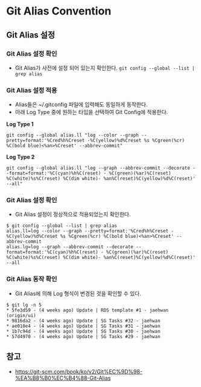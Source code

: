 # Git Alias Convention

## Git Alias 설정

### Git Alias 설정 확인
* Git Alias가 사전에 설정 되어 있는지 확인한다.
`git config --global --list | grep alias`

### Git Alias 설정 적용
* Alias들은 ~/.gitconfig 파일에 입력해도 동일하게 동작한다.
* 아래 Log Type 중에 원하는 타입을 선택하여 Git Config에 적용한다.

**Log Type 1**
```
git config --global alias.ll "log --color --graph --pretty=format:'%Cred%h%Creset -%C(yellow)%d%Creset %s %Cgreen(%cr) %C(bold blue)<%an>%Creset' --abbrev-commit"
```
**Log Type 2**
```
git config --global alias.ll "log --graph --abbrev-commit --decorate --format=format:'%C(cyan)%h%C(reset) - %C(green)(%ar)%C(reset) %C(white)%s%C(reset) %C(dim white)- %an%C(reset)%C(yellow)%d%C(reset)' --all"
```

### Git Alias 설정 확인
* Git Alias 설정이 정상적으로 적용되었는지 확인한다. 
```
$ git config --global --list | grep alias
alias.ll=log --color --graph --pretty=format:'%Cred%h%Creset -%C(yellow)%d%Creset %s %Cgreen(%cr) %C(bold blue)<%an>%Creset' --abbrev-commit
alias.lg=log --graph --abbrev-commit --decorate --format=format:'%C(cyan)%h%C(reset) - %C(green)(%ar)%C(reset) %C(white)%s%C(reset) %C(dim white)- %an%C(reset)%C(yellow)%d%C(reset)' --all
```

### Git Alias 동작 확인
* Git Alias에 의해 Log 형식이 변경된 것을 확인할 수 있다.
```
$ git lg -n 5
* 5fe3d59 - (4 weeks ago) Update | RDS template #1 - jaehwan (origin/ui)
* 9816da2 - (4 weeks ago) Update | SG Tasks #32 - jaehwan
* ae010e4 - (4 weeks ago) Update | SG Tasks #31 - jaehwan
* 1b7c94d - (4 weeks ago) Update | SG Tasks #30 - jaehwan
* 57d4970 - (4 weeks ago) Update | SG Tasks #29 - jaehwan
```

## 참고
* https://git-scm.com/book/ko/v2/Git%EC%9D%98-%EA%B8%B0%EC%B4%88-Git-Alias